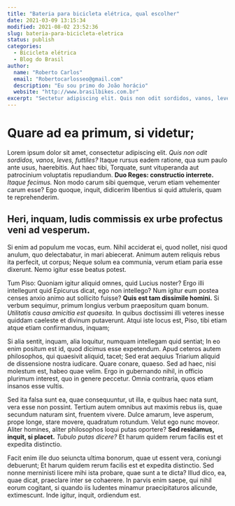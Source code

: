 ```yaml
---
title: "Bateria para bicicleta elétrica, qual escolher"
date: 2021-03-09 13:15:34
modified: 2021-08-02 23:52:36
slug: bateria-para-bicicleta-eletrica
status: publish
categories:
  - Bicicleta elétrica
  - Blog do Brasil
author:
  name: "Roberto Carlos"
  email: "Robertocarlosseo@gmail.com"
  description: "Eu sou primo do João horácio"
  website: "http://www.brasilbikes.com.br"
excerpt: "Sectetur adipiscing elit. Quis non odit sordidos, vanos, leves, futtiles? Itaque rursus eadem ration."
---
```


# Quare ad ea primum, si videtur;
Lorem ipsum dolor sit amet, consectetur adipiscing elit. *Quis non odit sordidos, vanos, leves, futtiles?* Itaque rursus eadem ratione, qua sum paulo ante usus, haerebitis. Aut haec tibi, Torquate, sunt vituperanda aut patrocinium voluptatis repudiandum. **Duo Reges: constructio interrete.** *Itaque fecimus.* Non modo carum sibi quemque, verum etiam vehementer carum esse? Ego quoque, inquit, didicerim libentius si quid attuleris, quam te reprehenderim.
## Heri, inquam, ludis commissis ex urbe profectus veni ad vesperum.
Si enim ad populum me vocas, eum. Nihil acciderat ei, quod nollet, nisi quod anulum, quo delectabatur, in mari abiecerat. Animum autem reliquis rebus ita perfecit, ut corpus; Neque solum ea communia, verum etiam paria esse dixerunt. Nemo igitur esse beatus potest.

Tum Piso: Quoniam igitur aliquid omnes, quid Lucius noster? Ergo illi intellegunt quid Epicurus dicat, ego non intellego? Num igitur eum postea censes anxio animo aut sollicito fuisse? **Quis est tam dissimile homini.** Si verbum sequimur, primum longius verbum praepositum quam bonum. *Utilitatis causa amicitia est quaesita.* In quibus doctissimi illi veteres inesse quiddam caeleste et divinum putaverunt. Atqui iste locus est, Piso, tibi etiam atque etiam confirmandus, inquam;

Si alia sentit, inquam, alia loquitur, numquam intellegam quid sentiat; In eo enim positum est id, quod dicimus esse expetendum. Apud ceteros autem philosophos, qui quaesivit aliquid, tacet; Sed erat aequius Triarium aliquid de dissensione nostra iudicare. Quare conare, quaeso. Sed ad haec, nisi molestum est, habeo quae velim. Ergo in gubernando nihil, in officio plurimum interest, quo in genere peccetur. Omnia contraria, quos etiam insanos esse vultis.

Sed ita falsa sunt ea, quae consequuntur, ut illa, e quibus haec nata sunt, vera esse non possint. Tertium autem omnibus aut maximis rebus iis, quae secundum naturam sint, fruentem vivere. Dulce amarum, leve asperum, prope longe, stare movere, quadratum rotundum. Velut ego nunc moveor. Aliter homines, aliter philosophos loqui putas oportere? **Sed residamus, inquit, si placet.** *Tubulo putas dicere?* Et harum quidem rerum facilis est et expedita distinctio.

Facit enim ille duo seiuncta ultima bonorum, quae ut essent vera, coniungi debuerunt; Et harum quidem rerum facilis est et expedita distinctio. Sed nonne merninisti licere mihi ista probare, quae sunt a te dicta? Illud dico, ea, quae dicat, praeclare inter se cohaerere. In parvis enim saepe, qui nihil eorum cogitant, si quando iis ludentes minamur praecipitaturos alicunde, extimescunt. Inde igitur, inquit, ordiendum est.